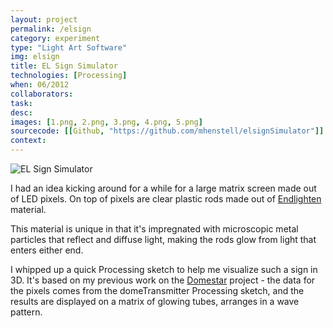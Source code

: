```yaml
---
layout: project
permalink: /elsign
category: experiment 
type: "Light Art Software"
img: elsign
title: EL Sign Simulator
technologies: [Processing] 
when: 06/2012
collaborators: 
task: 
desc: 
images: [1.png, 2.png, 3.png, 4.png, 5.png]
sourcecode: [[Github, "https://github.com/mhenstell/elsignSimulator"]]
context: 
---
```


![EL Sign Simulator](/images/{{page.img}}/big/1.png)

I had an idea kicking around for a while for a large matrix screen made out of LED pixels. On top of pixels are clear plastic rods made out of [Endlighten](http://www.acrylite-shop.com/US/us/rod-636y4svddnd/acrylite-ff-endlighten-colorless-0n002-xl-b5jdxlddido~p.html) material. 

<!--break-->

This material is unique in that it's impregnated with microscopic metal particles that reflect and diffuse light, making the rods glow from light that enters either end.

I whipped up a quick Processing sketch to help me visualize such a sign in 3D. It's based on my previous work on the [Domestar](/domestar) project - the data for the pixels comes from the domeTransmitter Processing sketch, and the results are displayed on a matrix of glowing tubes, arranges in a wave pattern.

